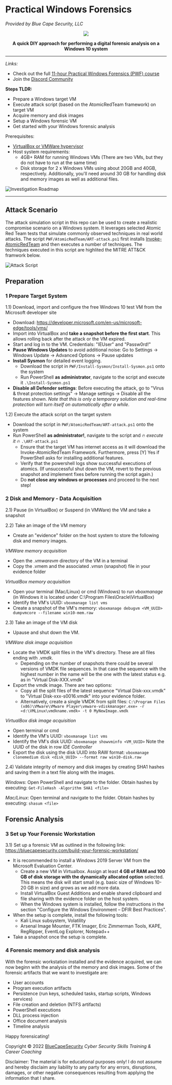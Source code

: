 # Practical Windows Forensics
*Provided by Blue Cape Security, LLC*

<p align="center">
  <img src="https://github.com/bluecapesecurity/bluecapesecurity/blob/main/BCS_banner.png" />
</p>

<div align="center">

 **A quick DIY approach for performing a digital forensic analysis on a Windows 10 system**
 
</div>
 
 ---
 
 

*Links:*
- Check out the full [11-hour Practical Windows Forensics (PWF) course](https://bluecapesecurity.com/courses/practical-windows-forensics/)
- Join the [Discord Community](https://discord.gg/94r5j9Vp)

 
**Steps TLDR:**
* Prepare a Windows target VM
* Execute attack script (based on the AtomicRedTeam framework) on target VM
* Acquire memory and disk images 
* Setup a Windows forensic VM
* Get started with your Windows forensic analysis

Prerequisites:
  * [VirtualBox or VMWare hypervisor](https://bluecapesecurity.com/build-your-lab/virtualization/)
  * Host system requirements: 
      * 4GB+ RAM for running Windows VMs (There are two VMs, but they do not have to run at the same time)
      * Disk storage for 2 x Windows VMs using about 20GB and 40GB, respectively. Additionally, you'll need around 30 GB for handling disk and memory images as well as additional files. 
  
 

![Investigation Roadmap](Investigation-roadmap.png)

 
 ---
## Attack Scenario
The attack simulation script in this repo can be used to create a realistic compromise scenario on a Windows system. It leverages selected Atomic Red Team tests that simulate commonly observed techniques in real world attacks. The script `PWF/AtomicRedTeam/ART-attack.ps1` first installs [Invoke-AtomicRedTeam](https://github.com/redcanaryco/invoke-atomicredteam) and then executes a number of techniques. The techniques executed in this script are highlited the MITRE ATT&CK framwork below.

![Attack Script](AtomicRedTeam/PWF_Analysis-MITRE.png)

## Preparation
### 1 Prepare Target System
1.1) Download, import and configure the free Windows 10 test VM from the Microsoft developer site
  * Download: https://developer.microsoft.com/en-us/microsoft-edge/tools/vms/
  * Import into VirtualBox and **take a snapshot before the first start**. This allows rolling back after the attack or the VM expired.
  * Start and log in to the VM. Credentials: "IEUser" and "Passw0rd!"
  * **Pause Windows Updates** to avoid additional noise: Go to Settings -> Windows Update -> Advanced Options -> Pause updates
  * **Install Sysmon** for detailed event logging.
      * Download the script in `PWF/Install-Sysmon/Install-Sysmon.ps1` onto the system
      * Run PowerShell **as administrator**, navigate to the script and execute it `.\Install-Sysmon.ps1`
  * **Disable all Defender settings**: Before executing the attack, go to "Virus & threat protection settings" -> Manage settings -> Disable all the features shown. *Note that this is only a temporary solution and real-time protection will turn itself on automatically after a while*.

1.2) Execute the attack script on the target system
* Download the script in `PWF/AtomicRedTeam/ART-attack.ps1` onto the system
* Run PowerShell **as administrator!**, navigate to the script and :fire: *execute it* :fire: `.\ART-attack.ps1`
    * Ensure that the target VM has internet access as it will download the Invoke-AtomicRedTeam Framework. Furthermore, press [Y] Yes if PowerShell asks for installing additional features.
    * Verify that the powershell logs show successful executions of atomics. (If unsuccessful shut down the VM, revert to the previous snapshot and implement fixes before running the script again.)
    * Do **not close any windows or processes** and proceed to the next step!

### 2 Disk and Memory - Data Acquisition 
2.1) Pause (in VirtualBox) or Suspend (in VMWare) the VM and take a snapshot

2.2) Take an image of the VM memory
* Create an "evidence" folder on the host system to store the following disk and memory images.

*VMWare memory acquisition*
  - Open the *.vmwarevm* directory of the VM in a terminal
  - Copy the .vmem and the associated .vmsn (snapshot) file in your evidence folder

*VirtualBox memory acquisition*
* Open your terminal (Mac/Linux) or cmd (Windows) to run *vboxmanage* (in Windows it is located under C:\Program Files\Oracle\VirtualBox)
* Identify the VM's UUID: `vboxmanage list vms`
* Create a snapshot of the VM's memory: `vboxmanage debugvm <VM_UUID> dumpvmcore --filename win10-mem.raw`
  
2.3) Take an image of the VM disk
* Upause and shut down the VM. 

*VMWare disk image acquisition* 
* Locate the VMDK split files in the VM's directory. These are all files ending with *.vmdk*.
    * Depending on the number of snapshots there could be several versions of VMDK file sequences. In that case the sequence with the highest number in the name will be the one with the latest status e.g. as in "Virtual Disk-XXX.vmdk"
* Export the vmdk image. There are two options:
    * Copy all the split files of the latest sequence "Virtual Disk-xxx.vmdk" to "Virtual Disk-xxx-s0016.vmdk" into your evidence folder. 
    * Alternatively, create a single VMDK from split files: `C:\Program Files (x86)\VMware\VMware Player\vmware-vdiskmanager.exe» -r «d:\VMLinux\vmdkname.vmdk» -t 0 MyNewImage.vmdk`
  
*VirtualBox disk image acquisition*
* Open terminal or cmd
* Identify the VM's UUID: `vboxmanage list vms`
* Identify the VM's disk UUID: `vboxmanage showvminfo <VM_UUID>` Note the UUID of the disk in row *IDE Controller*
* Export the disk using the disk UUID into RAW format: `vboxmanage clonemedium disk <disk_UUID> --format raw win10-disk.raw`
  
2.4) Validate integrity of memory and disk images by creating SHA1 hashes and saving them in a text file along with the images.
  
*Windows*: Open PowerShell and navigate to the folder. Obtain hashes by executing: `Get-FileHash -Algorithm SHA1 <file>`
 
*Mac/Linux*: Open terminal and navigate to the folder. Obtain hashes by executing: `shasum <file>`
  
## Forensic Analysis

### 3 Set up Your Forensic Workstation
3.1) Set up a forensic VM as outlined in the following link: https://bluecapesecurity.com/build-your-forensic-workstation/
* It is recommended to install a Windows 2019 Server VM from the Microsoft Evaluation Center.
    * Create a new VM in Virtualbox. Assign at least **4 GB of RAM and 100 GB of disk storage with the dynamically allocated option** selected. This means the disk will start small (e.g. basic size of Windows 10-20 GB in size) and grows as we add more data. 
    * Install VirtualBox Guest Additions and enable shared clipboard and file sharing with the evidence folder on the host system.
    * When the Windows system is installed, follow the instructions in the section "Configure the Windows Environment – DFIR Best Practices".
* When the setup is complete, install the following tools: 
    * Kali Linux subsystem, Volatility
    * Arsenal Image Mounter, FTK Imager, Eric Zimmerman Tools, KAPE, RegRipper, EventLog Explorer, Notepad++
* Take a snapshot once the setup is complete. 

### 4 Forensic memory and disk analysis
With the forensic workstation installed and the evidence acquired, we can now beginn with the analysis of the memory and disk images. Some of the forensic artifacts that we want to investigate are:

* User accounts
* Program execution artifacts
* Persistence (run keys, scheduled tasks, startup scripts, Windows services)
* File creation and deletion (NTFS artifacts)
* PowerShell executions
* DLL process injection
* Office document analysis
* Timeline analysis


Happy forensicating!

  
Copyright © 2022 [BlueCapeSecurity](https://www.bluecapesecurity.com)
*Cyber Security Skills Training & Career Coaching*
 
Disclaimer: The material is for educational purposes only! I do not assume and hereby disclaim any liability to any party for any errors, disruptions, damages, or other negative consequences resulting from applying the information that I share.
